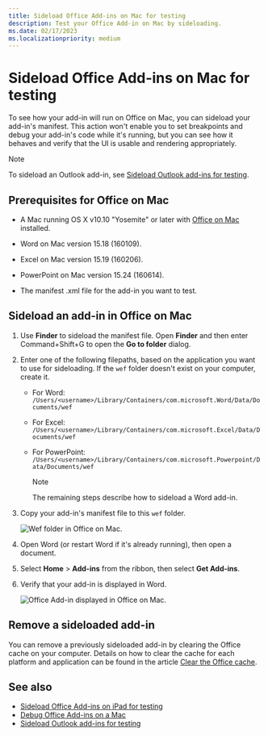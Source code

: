 ```yaml
---
title: Sideload Office Add-ins on Mac for testing
description: Test your Office Add-in on Mac by sideloading.
ms.date: 02/17/2023
ms.localizationpriority: medium
---
```


# Sideload Office Add-ins on Mac for testing

To see how your add-in will run on Office on Mac, you can sideload your add-in's manifest. This action won't enable you to set breakpoints and debug your add-in's code while it's running, but you can see how it behaves and verify that the UI is usable and rendering appropriately.

> [!NOTE]
> To sideload an Outlook add-in, see [Sideload Outlook add-ins for testing](../outlook/sideload-outlook-add-ins-for-testing.md).

## Prerequisites for Office on Mac

- A Mac running OS X v10.10 "Yosemite" or later with [Office on Mac](https://products.office.com/buy/compare-microsoft-office-products?tab=omac) installed.

- Word on Mac version 15.18 (160109).

- Excel on Mac version 15.19 (160206).

- PowerPoint on Mac version 15.24 (160614).

- The manifest .xml file for the add-in you want to test.

## Sideload an add-in in Office on Mac

1. Use **Finder** to sideload the manifest file. Open **Finder** and then enter Command+Shift+G to open the **Go to folder** dialog.

1. Enter one of the following filepaths, based on the application you want to use for sideloading. If the `wef` folder doesn't exist on your computer, create it.

    - For Word:  `/Users/<username>/Library/Containers/com.microsoft.Word/Data/Documents/wef`
    - For Excel:  `/Users/<username>/Library/Containers/com.microsoft.Excel/Data/Documents/wef`
    - For PowerPoint: `/Users/<username>/Library/Containers/com.microsoft.Powerpoint/Data/Documents/wef`

        > [!NOTE]
        > The remaining steps describe how to sideload a Word add-in.

1. Copy your add-in's manifest file to this `wef` folder.

    ![Wef folder in Office on Mac.](../images/all-my-files.png)

1. Open Word (or restart Word if it's already running), then open a document.

1. Select **Home** > **Add-ins** from the ribbon, then select **Get Add-ins**.

1. Verify that your add-in is displayed in Word.

    ![Office Add-in displayed in Office on Mac.](../images/lorem-ipsum-wikipedia.png)

## Remove a sideloaded add-in

You can remove a previously sideloaded add-in by clearing the Office cache on your computer. Details on how to clear the cache for each platform and application can be found in the article [Clear the Office cache](clear-cache.md).

## See also

- [Sideload Office Add-ins on iPad for testing](sideload-an-office-add-in-on-ipad.md)
- [Debug Office Add-ins on a Mac](debug-office-add-ins-on-ipad-and-mac.md)
- [Sideload Outlook add-ins for testing](../outlook/sideload-outlook-add-ins-for-testing.md)
